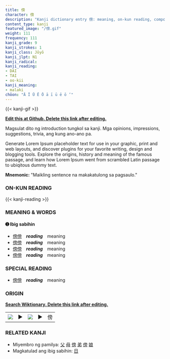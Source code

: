```yaml
---
title: 傍
character: 傍
description: "Kanji dictionary entry 傍: meaning, on-kun reading, compounds, origin, related kanji"
content_type: kanji
featured_image: "/傍.gif"
weight: 111
frequency: 111
kanji_grade: 9
kanji_strokes: 1
kanji_class: Jōyō
kanji_jlpt: N1
kanji_radical: 
kanji_reading: 
- DAI
- TAI
- oo-kii
kanji_meaning:
- malaki
chōon: "Ā Ī Ū Ē Ō ā ī ū ē ō ’"
---
```

[//]: # (Don't edit the line below. Kanji animated GIF code is automatically generated.)
{{< kanji-gif >}}

[//]: # (Edit below this line.)

**[Edit this at Github. Delete this link after editing.](https://github.com/tim0g/tim/tree/main/content/kanji/傍/index.md)**

Magsulat dito ng introduction tungkol sa kanji. Mga opinions, impressions, suggestions, trivia, ang kung ano-ano pa.

Generate Lorem Ipsum placeholder text for use in your graphic, print and web layouts, and discover plugins for your favorite writing, design and blogging tools. Explore the origins, history and meaning of the famous passage, and learn how Lorem Ipsum went from scrambled Latin passage to ubiqitous dummy text.
 
**Mnemonic:** "Maikling sentence na makakatulong sa pagsaulo."

### ON-KUN READING

[//]: # (Don't edit the line below. ON-KUN READING code is automatically generated.)
{{< kanji-reading >}}

### MEANING & WORDS

#### ➊ **Ibig sabihin**
  - [傍](../傍)[傍](../傍)　***reading***　meaning
  - [傍](../傍)[傍](../傍)　***reading***　meaning
  - [傍](../傍)[傍](../傍)　***reading***　meaning
  - [傍](../傍)[傍](../傍)　***reading***　meaning

### SPECIAL READING
  - [傍](../傍)[傍](../傍)　***reading***　meaning

### ORIGIN

**[Search Wiktionary. Delete this link after editing.](https://wiktionary.org/wiki/傍)**
<table class="kanji-table"><tr><td>
<img src="60px-傍-bronze.svg.png">
</td><td>▶</td><td>
<img src="60px-傍-oracle.svg.png">
</td><td>▶</td>
<td class="kanji-origin">傍</td>
</tr></table>

### RELATED KANJI
- Miyembro ng pamilya: [父](../父) [母](../母) [傍](../傍) [弟](../弟) [傍](../傍) [娘](../娘)
- Magkatulad ang ibig sabihin: [日](../日)
